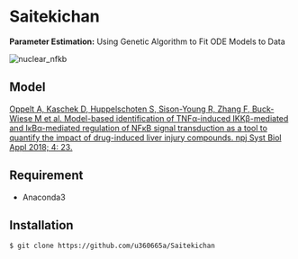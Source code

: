 # Saitekichan

**Parameter Estimation:** Using Genetic Algorithm to Fit ODE Models to Data

![nuclear_nfkb](https://user-images.githubusercontent.com/31299606/49927633-b619e280-ff01-11e8-9e23-f1caac1c9944.png)

## Model

[Oppelt A, Kaschek D, Huppelschoten S, Sison-Young R, Zhang F, Buck-Wiese M et al. Model-based identification of TNFα-induced IKKβ-mediated and IκBα-mediated regulation of NFκB signal transduction as a tool to quantify the impact of drug-induced liver injury compounds. npj Syst Biol Appl 2018; 4: 23.](https://www.nature.com/articles/s41540-018-0058-z)

## Requirement

- Anaconda3

## Installation

    $ git clone https://github.com/u360665a/Saitekichan
